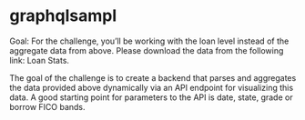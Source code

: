 # graphqlsampl

Goal: For the challenge, you’ll be working with the loan level instead of the aggregate data from above. Please download the data from the following link: Loan Stats.  

The goal of the challenge is to create a backend that parses and aggregates the data provided above dynamically via an API endpoint for visualizing this data.  A good starting point for parameters to the API is date, state, grade or borrow FICO bands.

